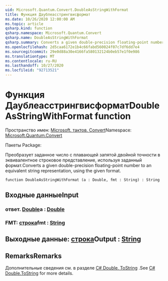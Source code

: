 ```yaml
---
uid: Microsoft.Quantum.Convert.DoubleAsStringWithFormat
title: Функция Даублеасстрингвисформат
ms.date: 10/26/2020 12:00:00 AM
ms.topic: article
qsharp.kind: function
qsharp.namespace: Microsoft.Quantum.Convert
qsharp.name: DoubleAsStringWithFormat
qsharp.summary: Converts a given double-precision floating-point number to an equivalent string representation, using the given format.
ms.openlocfilehash: 2d5caa6172e1b4c66fabd560024f07c7df6dd7e4
ms.sourcegitcommit: 29e0d88a30e4166fa580132124b0eb57e1f0e986
ms.translationtype: MT
ms.contentlocale: ru-RU
ms.lasthandoff: 10/27/2020
ms.locfileid: "92713521"
---
```

# <a name="doubleasstringwithformat-function"></a><span data-ttu-id="9d38b-102">Функция Даублеасстрингвисформат</span><span class="sxs-lookup"><span data-stu-id="9d38b-102">DoubleAsStringWithFormat function</span></span>

<span data-ttu-id="9d38b-103">Пространство имен: [Microsoft. тактов. Convert](xref:Microsoft.Quantum.Convert)</span><span class="sxs-lookup"><span data-stu-id="9d38b-103">Namespace: [Microsoft.Quantum.Convert](xref:Microsoft.Quantum.Convert)</span></span>

<span data-ttu-id="9d38b-104">Пакеты [](https://nuget.org/packages/)</span><span class="sxs-lookup"><span data-stu-id="9d38b-104">Package: [](https://nuget.org/packages/)</span></span>


<span data-ttu-id="9d38b-105">Преобразует заданное число с плавающей запятой двойной точности в эквивалентное строковое представление, используя заданный формат.</span><span class="sxs-lookup"><span data-stu-id="9d38b-105">Converts a given double-precision floating-point number to an equivalent string representation, using the given format.</span></span>

```qsharp
function DoubleAsStringWithFormat (a : Double, fmt : String) : String
```


## <a name="input"></a><span data-ttu-id="9d38b-106">Входные данные</span><span class="sxs-lookup"><span data-stu-id="9d38b-106">Input</span></span>

### <a name="a--double"></a><span data-ttu-id="9d38b-107">ответ. [Double](xref:microsoft.quantum.lang-ref.double)</span><span class="sxs-lookup"><span data-stu-id="9d38b-107">a : [Double](xref:microsoft.quantum.lang-ref.double)</span></span>




### <a name="fmt--string"></a><span data-ttu-id="9d38b-108">FMT: [строка](xref:microsoft.quantum.lang-ref.string)</span><span class="sxs-lookup"><span data-stu-id="9d38b-108">fmt : [String](xref:microsoft.quantum.lang-ref.string)</span></span>





## <a name="output--string"></a><span data-ttu-id="9d38b-109">Выходные данные: [строка](xref:microsoft.quantum.lang-ref.string)</span><span class="sxs-lookup"><span data-stu-id="9d38b-109">Output : [String](xref:microsoft.quantum.lang-ref.string)</span></span>



## <a name="remarks"></a><span data-ttu-id="9d38b-110">Remarks</span><span class="sxs-lookup"><span data-stu-id="9d38b-110">Remarks</span></span>

<span data-ttu-id="9d38b-111">Дополнительные сведения см. в разделе [C# Double. ToString](https://docs.microsoft.com/dotnet/api/system.double.tostring?view=netframework-4.7.1#System_Double_ToString_System_String_) .</span><span class="sxs-lookup"><span data-stu-id="9d38b-111">See [C# Double.ToString](https://docs.microsoft.com/dotnet/api/system.double.tostring?view=netframework-4.7.1#System_Double_ToString_System_String_) for more details.</span></span>